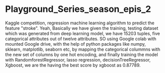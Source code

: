 # Playground_Series_season_epis_2
Kaggle competition, regression machine learning algorithm to predict the feature "stroke".
Yeah, Basically we have given the training, testing dataset which was generated from deep learning model, we have 15203 tuples, five categorical attributes out of twelve attributes.
SO using Google colab with mounted Google drive, with the help of python packages like numpy, sklearn, matplotlib, seaborn etc, by mapping the categorical colummns with the new set of columns by one hot encoding, and finally  training the model with RandomforestRegressor, lasso regression, decisionTreeRegressor, Xgboost, we are the having the best score by xgboost as 0.87789. 

